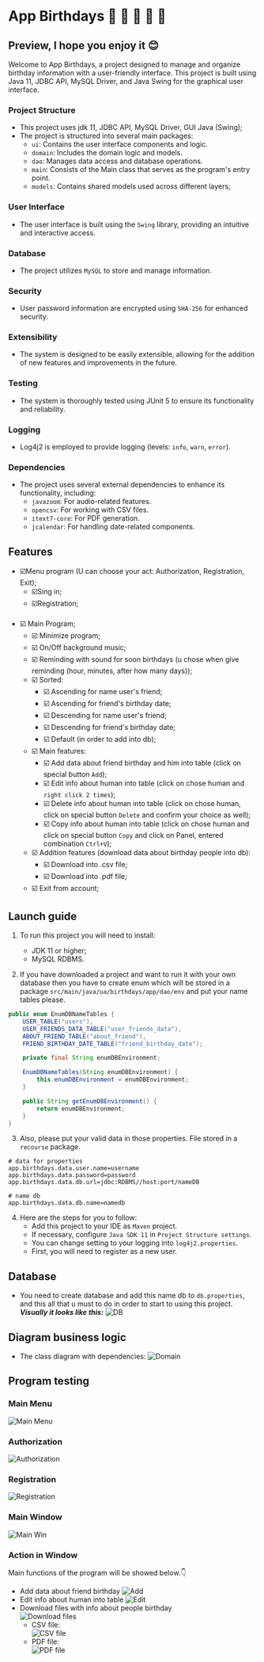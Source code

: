 # App Birthdays 🎂 🍰 🎈 🎉 🎁

## Preview, I hope you enjoy it 😊
Welcome to App Birthdays, a project designed to manage and organize birthday information with a user-friendly interface.
This project is built using Java 11, JDBC API, MySQL Driver, and Java Swing for the graphical user interface.

### Project Structure
- This project uses jdk 11, JDBC API, MySQL Driver, GUI Java (Swing);
- The project is structured into several main packages:
   - `ui`: Contains the user interface components and logic.
   - `domain`: Includes the domain logic and models.
   - `dao`: Manages data access and database operations.
   - `main`: Consists of the Main class that serves as the program's entry point.
   - `models`: Contains shared models used across different layers;

### User Interface
- The user interface is built using the `Swing` library, providing an intuitive and interactive access.

### Database
- The project utilizes `MySQL` to store and manage information.

### Security
- User password information are encrypted using `SHA-256` for enhanced security.

### Extensibility
- The system is designed to be easily extensible, allowing for the addition of new features and improvements in the future.

### Testing
- The system is thoroughly tested using JUnit 5 to ensure its functionality and reliability.

### Logging
- Log4j2 is employed to provide logging (levels: `info`, `warn`, `error`).

### Dependencies
- The project uses several external dependencies to enhance its functionality, including:
  - `javazoom`: For audio-related features.
  - `opencsv`: For working with CSV files.
  - `itext7-core`: For PDF generation.
  - `jcalendar`: For handling date-related components.
  
## Features
- ☑️️Menu program (U can choose your act: Authorization, Registration, Exit);
  - ☑️Sing in;
  - ☑️Registration;
<br><br>
- ☑️ Main Program;
  - ☑️ Minimize program;
  - ☑️ On/Off background music;
  - ☑️ Reminding with sound for soon birthdays (u chose when give reminding (hour, minutes, after how many days));
  - ☑️ Sorted:
    - ☑️ Ascending for name user's friend;
    - ☑️ Ascending for friend's birthday date;
    - ☑️ Descending for name user's friend;
    - ☑️ Descending for friend's birthday date;
    - ☑️ Default (in order to add into db);
  - ☑️ Main features:
      - ☑️ Add data about friend birthday and him into table (click on special button `Add`);
      - ☑️ Edit info about human into table (click on chose human and `right click 2 times`);
      - ☑️ Delete info about human into table (click on chose human, click on special button `Delete` and confirm your choice as well);
      - ☑️ Copy info about human into table (click on chose human and click on special button `Copy` and click on Panel, entered combination `Ctrl+V`);
  - ☑️ Addition features (download data about birthday people into db):
    - ☑️ Download into .csv file;
    - ☑️ Download into .pdf file;
  - ☑️ Exit from account;

## Launch guide

1. To run this project you will need to install:
    - JDK 11 or higher;
    - MySQL RDBMS. 

2. If you have downloaded a project and want to run it with your own database then you have to create enum which will be
stored in a package `src/main/java/ua/birthdays/app/dao/env` and put your name tables please.

```java
public enum EnumDBNameTables {
    USER_TABLE("users"),
    USER_FRIENDS_DATA_TABLE("user_friends_data"),
    ABOUT_FRIEND_TABLE("about_friend"),
    FRIEND_BIRTHDAY_DATE_TABLE("friend_birthday_date");

    private final String enumDBEnvironment;

    EnumDBNameTables(String enumDBEnvironment) {
        this.enumDBEnvironment = enumDBEnvironment;
    }

    public String getEnumDBEnvironment() {
        return enumDBEnvironment;
    }
}
```

3. Also, please put your valid data in those properties. File stored in a `recourse` package.

```properties
# data for properties
app.birthdays.data.user.name=username
app.birthdays.data.password=password
app.birthdays.data.db.url=jdbc:RDBMS//host:port/nameDB

# name db
app.birthdays.data.db.name=namedb
```

4. Here are the steps for you to follow:
   - Add this project to your IDE as `Maven` project.
   - If necessary, configure `Java SDK 11` in `Project Structure settings`.
   - You can change setting to your logging into `log4j2.properties`.
   - First, you will need to register as a new user.

## Database

- You need to create database and add this name db to `db.properties`, and this all that u must to do in order to start to using this project.
<br><i><b>Visually it looks like this:</b></i>
![DB](src/main/resources/imgs_for_readme/database_view.png)

## Diagram business logic

- The class diagram with dependencies:
![Domain](src/main/resources/diagram/AppBirthdays.png)

## Program testing

### Main Menu

![Main Menu](src/main/resources/imgs_for_readme/main_menu.png)

### Authorization

![Authorization](src/main/resources/imgs_for_readme/auth.png)

### Registration

![Registration](src/main/resources/imgs_for_readme/registration.png)

### Main Window

![Main Win](src/main/resources/imgs_for_readme/main_window.png)

### Action in Window
Main functions of the program will be showed below.👇

- Add data about friend birthday
  ![Add](src/main/resources/imgs_for_readme/add.png)
- Edit info about human into table
  ![Edit](src/main/resources/imgs_for_readme/edit.png)
- Download files with info about people birthday<br>
  ![Download files](src/main/resources/imgs_for_readme/download_files.png)
  - CSV file:<br>
  ![CSV file](src/main/resources/imgs_for_readme/CSV.png)
  - PDF file:<br>
  ![PDF file](src/main/resources/imgs_for_readme/PDF.png)
